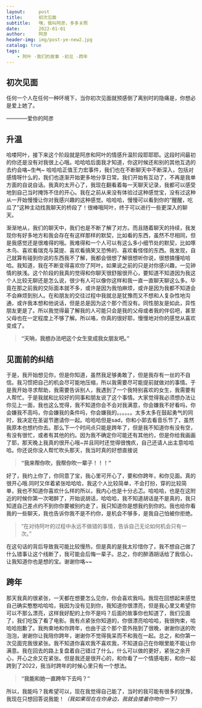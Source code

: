 ```yaml
---
layout:     post
title:      初次见面
subtitle:   嘿，我叫阿彦，多多关照
date:       2022-01-01
author:     阿彦
header-img: img/post-ye-new2.jpg
catalog: true
tags:
    - 阿叶 -我们的故事 -初见 -跨年
---
```


## 初次见面

任何一个人在任何一种环境下，当你初次见面就预感倒了离别时的隐痛是，你想必是爱上她了。

————爱你的阿彦



## 升温

哈喽阿叶，接下来这个阶段就是阿彦和阿叶的情感升温阶段耶耶耶。这段时间最初的你还是没有对我很上心哦。哈哈哈后面我才知道，你这时候还和别的其他互选的去约会咯~~~生气~~~
哈哈哈正值王力宏事件，我们也在不断聊天中不断深入，包括对感情呀什么的，我们也逐渐开始更多地分享日常。我们开始有互动了，不再是我单方面的自说自话。我真的太开心了，我现在翻看着每一天聊天记录，我都可以感受地到自己当时掩饰不住的开心。我在之前从来没有体验过这种感觉宝，没有过这种从一开始慢慢让你对我感兴趣的这种感觉。哈哈哈，慢慢可以看到你的“醒醒，吃瓜了”这种主动找我聊天的桥段了！很棒哦阿叶，终于可以进行一些更深入的聊天。

渐渐地从，我们的聊天中，我们也是不断了解了对方。而且随着聊天的持续，我发现你有好多地方和我会存在有这样那样的默契，比如看的东西，虽然不尽相同，但是我感觉还是很难得的哦。我难得和一个人可以有这么多小细节处的默契，比如啄木鸟、喜欢看瑞克与莫提、喜欢看搞笑又恐怖的、喜欢看怪怪的东西。我发现，自己就算有碰到你说的东西我不了解，我都会很想了解很想听你说，很想搞懂哈哈哈。我知道，我在不断变得喜欢你了阿叶。如果说之前的只是对你感兴趣，一见钟情的肤浅。这个阶段的我真的觉得和你聊天很舒服很开心，要知道不知道因为我这个人比较无聊还是怎么说，很少有人可以像你这样和我一直一直聊天聊这么多。毕竟在那之前我的交际面本就不多，或许是因为我怕麻烦，或许是因为我都不知道会不会麻烦到别人。在和朋友的交往过程中我就总是犹豫而又不想和人复杂性地沟通，或许我本想和他说话，但是总是因为这个那个而没有。同性朋友是如此，异性朋友更是了。所以我觉得最了解我的人可能只会是我的父母或者我的伴侣吧，甚至父母也在一定程度上不够了解。所以咯，你真的很好耶，慢慢地对你的感觉从喜欢变成了。

> **“天呐，我想办法吧这个女生变成我女朋友吧。”**



## 见面前的纠结

于是，我开始想见你，但是你知道，虽然我足够勇敢了，但是我存有一丝的不自信。我习惯把自己的机会尽可能地压缩，所以我需要尽可能提前就做对的事情。于是我开始寻求帮助，我需要告诉别人，我遇到了一个我特别喜欢的女生，我需要有人帮忙。于是我就和比较好的同事和朋友说了这个事情。大家觉得我必须想办法让你见上一面，我也这么觉得，我不知道你会不会对我满意，你会嫌我不好看吗，你会嫌我不高吗，你会嫌我的条件吗，你会嫌我的。。。。。。太多太多在鼓起勇气的同时，我决定在圣诞节邀请你一起。哈哈哈但是sad，你和小郭去看音乐节了，虽然我原本也想约你去。那么下一个时间点只能是跨年了，但是我不知道你有没有空，有没有很忙，或者有其他的约。因为我不确定你可能还有其他约，但是你给我画画了耶，那天晚上我真的很开心哦~并且同时还觉得很愧疚，自己还请人出主意哈哈哈。你还说你没人帮忙吹头那天，我当时真的好想直接说

> **“我来帮你吹，我帮你吹一辈子！！！”**



好了，我约上你了，你同意了宝，我心里可开心了，要和你跨年，和你见面。真的很开心哦.同时又伴着紧张哈哈哈，我这个人比较简单，不会打扮，穿的比较简单，我也不知道你喜欢什么样的所以，我内心也是十分忐忑。哈哈哈，也是在这附近的时候你第一次喝醉了，开始说胡话，哈哈哈，我不知道胡话是不是真的，我只知道自己差点约不到你你要被别约走了，我只知道你是想我约到你的。我也给你看我的一些聊天，我也告诉你我不是不约你，是机会不够多，是我自己怕被你拒绝。

> “在对待阿叶的过程中永远不做错的事情，告诉自己无论如何机会只有一次。”

在这句话的背后导致我可能比较慢热，但是真的是我太珍惜你了，我不想自己做了什么错事让这个线断了，我可能会后悔一辈子。总之，你的醉酒胡话给了我信心，让我知道你也是想的宝。谢谢你咯~~

## 跨年

那天我真的很紧张，一天都在想要怎么见你，你会喜欢我吗。我现在回想起来感觉自己确实憨憨哈哈哈，我因为没有见到你，我知道你很漂亮，但是我心里又希望你可以不那么漂亮，这样我好配的上你不是吗？后面的故事你也知道了，我们见面了，我们吃饭了看了电影。我有点紧张你知道的，你很漂亮哈哈哈，我很拘束，哈哈哈抱歉了。我拘束地和你跨年，也由于这个那个意外拖到了很晚，谢谢你送的吹泡泡，谢谢你让我陪你跨年，谢谢你不觉得我呆而不和我在一起。总之，和你第一次见面完我很紧张。我不知道你喜欢我不喜欢我，不知道自己在你眼里能不能让你满意。我在回去的路上复盘着自己错过了什么，什么可以做的更好，紧张之余开心，开心之余又在紧张。但是我还是很开心的，和你看了一个情感电影，和你一起跨到了2022，我当时跨年的时候心里只有一个想法。


> **“我能和她一直跨年下去吗？”**



所以，我能吗？我希望可以，现在我觉得自己能了，当时的我可能有很多的犹豫，我现在只想回答说我能！*（我如果现在在你身边，我就会搂着你吻你一下）*